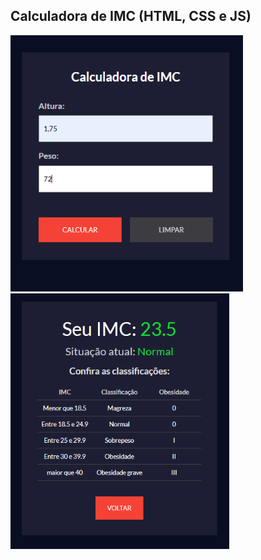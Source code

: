 ## Calculadora de IMC (HTML, CSS e JS)

<img src="https://github.com/hiranferretibaccos725/calculadora-imc/blob/main/readme-images/1.png" width="372" /> <img src="https://github.com/hiranferretibaccos725/calculadora-imc/blob/main/readme-images/2.png" width="350" />
